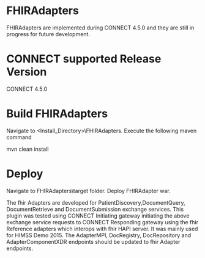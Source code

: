 FHIRAdapters
============
FHIRAdapters are implemented during CONNECT 4.5.0 and they are still in progress for future development.

CONNECT supported Release Version
=================================
CONNECT 4.5.0

Build FHIRAdapters
==================
Navigate to <Install_Directory>\FHIRAdapters. Execute the following maven command

mvn clean install

Deploy
======
Navigate to FHIRAdapters\target folder.
Deploy FHIRAdapter war.

The fhir Adapters are developed for PatientDiscovery,DocumentQuery, DocumentRetrieve and DocumentSubmission exchange services. This plugin was tested using CONNECT Initiating gateway initiating the above exchange service requests to CONNECT Responding gateway using the fhir Reference adapters which interops with fhir HAPI server. It was mainly used for HIMSS Demo 2015. The AdapterMPI, DocRegistry, DocRepository and AdapterComponentXDR endpoints should be updated to fhir Adapter endpoints.